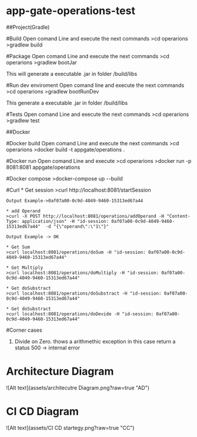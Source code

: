 # app-gate-operations-test

##Project(Gradle)

#Build
Open comand Line and execute the next commands
	>cd operarions
	>gradlew build
	
#Package
Open comand Line and execute the next commands
	>cd operarions
	>gradlew bootJar
	
This will generate a executable .jar in folder <project>/build/libs

#Run dev enviroment
Open comand line and execute the next commands
	>cd operarions
	>gradlew bootRunDev
	
This generate a executable .jar in folder <project>/build/libs
	
#Tests
Open comand Line and execute the next commands
	>cd operarions
	>gradlew test
	
	
##Docker

#Docker build
Open comand Line and execute the next commands
	>cd operarions
	>docker build -t appgate/operations .
	
#Docker run
Open comand Line and execute
	>cd operarions
	>docker run -p 8081:8081 appgate/operations
	
	
#Docker compose
	>docker-compose up --build
	

#Curl 
	* Get session
	>curl http://localhost:8081/startSession
	
	Output Example->0af07a00-0c9d-4049-9460-15313ed67a44
	
	* add Operand
	>curl -X POST http://localhost:8081/operations/addOperand -H "Content-Type: application/json" -H "id-session: 0af07a00-0c9d-4049-9460-15313ed67a44"  -d "{\"operand\":\"1\"}"
	
	Output Example -> OK 

	* Get Sum
	>curl localhost:8081/operations/doSum -H "id-session: 0af07a00-0c9d-4049-9460-15313ed67a44"

	* Get Multiply
	>curl localhost:8081/operations/doMultiply -H "id-session: 0af07a00-0c9d-4049-9460-15313ed67a44"
	
	* Get doSubstract
	>curl localhost:8081/operations/doSubstract -H "id-session: 0af07a00-0c9d-4049-9460-15313ed67a44"
	
	* Get doSubstract
	>curl localhost:8081/operations/doDevide -H "id-session: 0af07a00-0c9d-4049-9460-15313ed67a44"


#Corner cases	

1. Divide on Zero. thows a arithmethic exception in this case return a status 500 -> internal error



# Architecture Diagram

![Alt text](assets/architecutre Diagram.png?raw=true "AD")


# CI CD Diagram

![Alt text](assets/CI CD startegy.png?raw=true "CC")